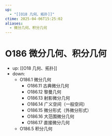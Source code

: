 ```yaml
---
up:
  - "[[O18 几何、拓扑]]"
ctime: 2025-04-06T15:25:02
aliases:
  - 微分几何、积分几何
---
```


# O186 微分几何、积分几何

- up: [[O18 几何、拓扑]]
- down:	
	- O186.1 微分几何
		- O186.11 古典微分几何
		- O186.12 黎曼几何
		- O186.13 射影微分几何
		- O186.14 广义空间（一般空间）
		- O186.15 微分形式（外微分形式）
		- O186.16 大范围微分几何
		- O186.17 直接微分几何
	- O186.5 积分几何
	
